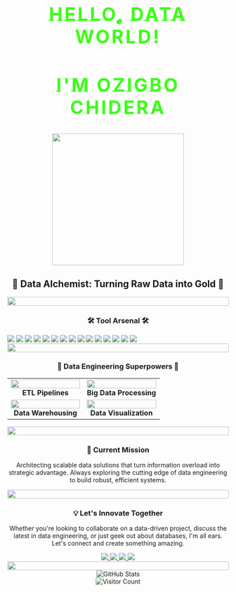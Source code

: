 <div align="center">
  <h1 class="glitch-text" data-text="Hello, Data World!">Hello, Data World!</h1>
  <h2 class="glitch-text" data-text="I'm Ozigbo Chidera">I'm Ozigbo Chidera</h2>
</div>

<style>
  .glitch-text {
    font-size: 3em;
    font-weight: bold;
    text-transform: uppercase;
    position: relative;
    color: #39FF14; /* Neon Green */
    letter-spacing: 0.1em;
    animation: glitch 2s infinite alternate-reverse;
  }

  .glitch-text::before,
  .glitch-text::after {
    content: attr(data-text);
    position: absolute;
    top: 0;
    left: 0;
    width: 100%;
    height: 100%;
  }

  .glitch-text::before {
    left: 2px;
    text-shadow: -2px 0 #39FF14; /* Neon Green */
    clip: rect(24px, 550px, 90px, 0);
    animation: glitch-anim 2s infinite linear alternate-reverse;
  }

  .glitch-text::after {
    left: -2px;
    text-shadow: -2px 0 #39FF14; /* Neon Green */
    clip: rect(85px, 550px, 140px, 0);
    animation: glitch-anim 2s infinite linear alternate-reverse;
  }

  @keyframes glitch-anim {
    0% {
      clip: rect(86px, 9999px, 82px, 0);
    }
    20% {
      clip: rect(27px, 9999px, 39px, 0);
    }
    40% {
      clip: rect(74px, 9999px, 25px, 0);
    }
    60% {
      clip: rect(54px, 9999px, 98px, 0);
    }
    80% {
      clip: rect(96px, 9999px, 78px, 0);
    }
    100% {
      clip: rect(16px, 9999px, 34px, 0);
    }
  }
</style>

<div align="center">
  <img src="https://i.giphy.com/media/v1.Y2lkPTc5MGI3NjExbDdzZnhuOXhua29jNnRqMG8weG5jMmw0OXF0aGdvZGg2eHM5ZzRtMCZlcD12MV9pbnRlcm5hbF9naWZfYnlfaWQmY3Q9Zw/fryY00CO4xCz4uJuDQ/giphy-downsized-large.gif" width="300" />
</div>

<h2 align="center">🚀 Data Alchemist: Turning Raw Data into Gold 🥇</h2>

<div align="center">
  <img src="https://i.imgur.com/dBaSKWF.gif" height="20" width="100%">
</div>

<h3 align="center">🛠️ Tool Arsenal 🛠️</h3>

<div align="center" style="display: inline-block;">
  <img src="https://img.shields.io/badge/-Python-3776AB?style=for-the-badge&logo=python&logoColor=white" />
  <img src="https://img.shields.io/badge/-Apache%20Spark-E25A1C?style=for-the-badge&logo=apache-spark&logoColor=white" />
  <img src="https://img.shields.io/badge/-AWS-232F3E?style=for-the-badge&logo=amazon-aws&logoColor=white" />
  <img src="https://img.shields.io/badge/-Docker-2496ED?style=for-the-badge&logo=docker&logoColor=white" />
  <img src="https://img.shields.io/badge/-Kubernetes-326CE5?style=for-the-badge&logo=kubernetes&logoColor=white" />
  <img src="https://img.shields.io/badge/-Hadoop-66CCFF?style=for-the-badge&logo=apache-hadoop&logoColor=black" />
  <img src="https://img.shields.io/badge/-Airflow-017CEE?style=for-the-badge&logo=apache-airflow&logoColor=white" />
  <img src="https://img.shields.io/badge/-Kafka-231F20?style=for-the-badge&logo=apache-kafka&logoColor=white" />
  <img src="https://img.shields.io/badge/-SQL-4479A1?style=for-the-badge&logo=mysql&logoColor=white" />
  <img src="https://img.shields.io/badge/-MongoDB-47A248?style=for-the-badge&logo=mongodb&logoColor=white" />
  <img src="https://img.shields.io/badge/-Tableau-E97627?style=for-the-badge&logo=tableau&logoColor=white" />
  <img src="https://img.shields.io/badge/-Azure-0089D6?style=for-the-badge&logo=microsoft-azure&logoColor=white" />
  <img src="https://img.shields.io/badge/-GCP-4285F4?style=for-the-badge&logo=google-cloud&logoColor=white" />
  <img src="https://img.shields.io/badge/-Snowflake-29B5E8?style=for-the-badge&logo=snowflake&logoColor=white" />
  <img src="https://img.shields.io/badge/-Terraform-623CE4?style=for-the-badge&logo=terraform&logoColor=white" />
</div>

<div align="center">
  <img src="https://i.imgur.com/dBaSKWF.gif" height="20" width="100%">
</div>

<h3 align="center">🌟 Data Engineering Superpowers 🌟</h3>

<div align="center">
  <table>
    <tr>
      <td align="center" width="50%">
        <img src="https://media.giphy.com/media/13HgwGsXF0aiGY/giphy.gif" width="100%"/>
        <br>
        <b>ETL Pipelines</b>
      </td>
      <td align="center" width="50%">
        <img src="https://media.giphy.com/media/3oKIPEqDGUULpEU0aQ/giphy.gif" width="100%"/>
        <br>
        <b>Big Data Processing</b>
      </td>
    </tr>
    <tr>
      <td align="center" width="50%">
        <img src="https://media.giphy.com/media/5bkoj1jZuzZnrOdvss/giphy.gif" width="100%"/>
        <br>
        <b>Data Warehousing</b>
      </td>
      <td align="center" width="50%">
        <img src="https://media.giphy.com/media/l46Cy1rHbQ92uuLXa/giphy.gif" width="100%"/>
        <br>
        <b>Data Visualization</b>
      </td>
    </tr>
  </table>
</div>

<div align="center">
  <img src="https://i.imgur.com/dBaSKWF.gif" height="20" width="100%">
</div>

<h3 align="center">🚀 Current Mission</h3>

<p align="center">
  Architecting scalable data solutions that turn information overload into strategic advantage. Always exploring the cutting edge of data engineering to build robust, efficient systems.
</p>

<div align="center">
  <img src="https://i.imgur.com/dBaSKWF.gif" height="20" width="100%">
</div>

<h3 align="center">💡 Let's Innovate Together</h3>

<p align="center">
  Whether you're looking to collaborate on a data-driven project, discuss the latest in data engineering, or just geek out about databases, I'm all ears. Let's connect and create something amazing.
</p>

<div align="center">
  <a href="https://www.linkedin.com/in/chidera-ozigbo">
    <img src="https://img.shields.io/badge/LinkedIn-0077B5?style=for-the-badge&logo=linkedin&logoColor=white" />
  </a>
  <a href="https://www.x.com/OzigboChidera">
    <img src="https://img.shields.io/badge/Twitter-1DA1F2?style=for-the-badge&logo=twitter&logoColor=white" />
  </a>
  <a href="http://www.medium.com/@chideraozigbo">
    <img src="https://img.shields.io/badge/Medium-12100E?style=for-the-badge&logo=medium&logoColor=white" />
  </a>
  <a href="mailto:chideraozigbo@gmail.com">
    <img src="https://img.shields.io/badge/Email-D14836?style=for-the-badge&logo=gmail&logoColor=white" />
  </a>
</div>

<div align="center">
  <img src="https://i.imgur.com/dBaSKWF.gif" height="20" width="100%">
</div>

<div align="center">
  <img src="https://github-readme-stats.vercel.app/api?username=Chideraozigbo&show_icons=true&theme=blue-green" alt="GitHub Stats" />
</div>

<div align="center">
  <img src="https://profile-counter.glitch.me/Chideraozigbo/count.svg" alt="Visitor Count" />
</div>
